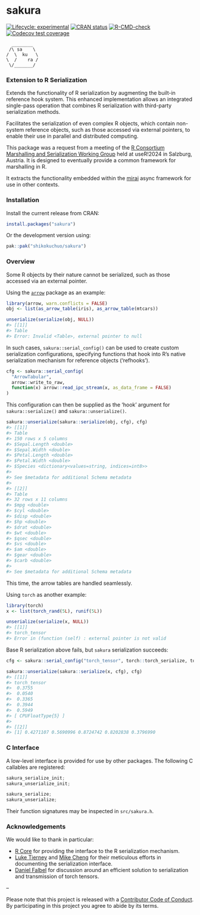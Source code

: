 
<!-- README.md is generated from README.Rmd. Please edit that file -->

# sakura

<!-- badges: start -->

[![Lifecycle:
experimental](https://img.shields.io/badge/lifecycle-experimental-orange.svg)](https://lifecycle.r-lib.org/articles/stages.html#experimental)
[![CRAN
status](https://www.r-pkg.org/badges/version/sakura)](https://CRAN.R-project.org/package=sakura)
[![R-CMD-check](https://github.com/shikokuchuo/sakura/actions/workflows/R-CMD-check.yaml/badge.svg)](https://github.com/shikokuchuo/sakura/actions/workflows/R-CMD-check.yaml)
[![Codecov test
coverage](https://codecov.io/gh/shikokuchuo/sakura/graph/badge.svg)](https://app.codecov.io/gh/shikokuchuo/sakura)
<!-- badges: end -->

      ________  
     /\ sa    \
    /  \  ku   \
    \  /    ra /
     \/_______/

### Extension to R Serialization

Extends the functionality of R serialization by augmenting the built-in
reference hook system. This enhanced implementation allows an integrated
single-pass operation that combines R serialization with third-party
serialization methods.

Facilitates the serialization of even complex R objects, which contain
non-system reference objects, such as those accessed via external
pointers, to enable their use in parallel and distributed computing.

This package was a request from a meeting of the [R
Consortium](https://r-consortium.org/) [Marshalling and Serialization
Working Group](https://github.com/RConsortium/marshalling-wg/) held at
useR!2024 in Salzburg, Austria. It is designed to eventually provide a
common framework for marshalling in R.

It extracts the functionality embedded within the
[mirai](https://github.com/r-lib/mirai) async framework for use in other
contexts.

### Installation

Install the current release from CRAN:

``` r
install.packages("sakura")
```

Or the development version using:

``` r
pak::pak("shikokuchuo/sakura")
```

### Overview

Some R objects by their nature cannot be serialized, such as those
accessed via an external pointer.

Using the [`arrow`](https://arrow.apache.org/docs/r/) package as an
example:

``` r
library(arrow, warn.conflicts = FALSE)
obj <- list(as_arrow_table(iris), as_arrow_table(mtcars))

unserialize(serialize(obj, NULL))
#> [[1]]
#> Table
#> Error: Invalid <Table>, external pointer to null
```

In such cases, `sakura::serial_config()` can be used to create custom
serialization configurations, specifying functions that hook into R’s
native serialization mechanism for reference objects (‘refhooks’).

``` r
cfg <- sakura::serial_config(
  "ArrowTabular",
  arrow::write_to_raw,
  function(x) arrow::read_ipc_stream(x, as_data_frame = FALSE)
)
```

This configuration can then be supplied as the ‘hook’ argument for
`sakura::serialize()` and `sakura::unserialize()`.

``` r
sakura::unserialize(sakura::serialize(obj, cfg), cfg)
#> [[1]]
#> Table
#> 150 rows x 5 columns
#> $Sepal.Length <double>
#> $Sepal.Width <double>
#> $Petal.Length <double>
#> $Petal.Width <double>
#> $Species <dictionary<values=string, indices=int8>>
#> 
#> See $metadata for additional Schema metadata
#> 
#> [[2]]
#> Table
#> 32 rows x 11 columns
#> $mpg <double>
#> $cyl <double>
#> $disp <double>
#> $hp <double>
#> $drat <double>
#> $wt <double>
#> $qsec <double>
#> $vs <double>
#> $am <double>
#> $gear <double>
#> $carb <double>
#> 
#> See $metadata for additional Schema metadata
```

This time, the arrow tables are handled seamlessly.

Using `torch` as another example:

``` r
library(torch)
x <- list(torch_rand(5L), runif(5L))

unserialize(serialize(x, NULL))
#> [[1]]
#> torch_tensor
#> Error in (function (self) : external pointer is not valid
```

Base R serialization above fails, but `sakura` serialization succeeds:

``` r
cfg <- sakura::serial_config("torch_tensor", torch::torch_serialize, torch::torch_load)

sakura::unserialize(sakura::serialize(x, cfg), cfg)
#> [[1]]
#> torch_tensor
#>  0.3755
#>  0.0540
#>  0.3365
#>  0.3944
#>  0.5949
#> [ CPUFloatType{5} ]
#> 
#> [[2]]
#> [1] 0.4271107 0.5690996 0.8724742 0.8202838 0.3796990
```

### C Interface

A low-level interface is provided for use by other packages. The
following C callables are registered:

``` c
sakura_serialize_init;
sakura_unserialize_init;

sakura_serialize;
sakura_unserialize;
```

Their function signatures may be inspected in `src/sakura.h`.

### Acknowledgements

We would like to thank in particular:

- [R Core](https://www.r-project.org/contributors.html) for providing
  the interface to the R serialization mechanism.
- [Luke Tierney](https://github.com/ltierney/) and [Mike
  Cheng](https://github.com/coolbutuseless) for their meticulous efforts
  in documenting the serialization interface.
- [Daniel Falbel](https://github.com/dfalbel) for discussion around an
  efficient solution to serialization and transmission of torch tensors.

–

Please note that this project is released with a [Contributor Code of
Conduct](https://shikokuchuo.net/sakura/CODE_OF_CONDUCT.html). By
participating in this project you agree to abide by its terms.
